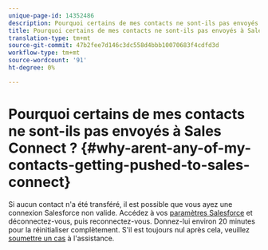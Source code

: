 ```yaml
---
unique-page-id: 14352486
description: Pourquoi certains de mes contacts ne sont-ils pas envoyés à Sales Connect ? - Documents marketing - Documentation du produit
title: Pourquoi certains de mes contacts ne sont-ils pas envoyés à Sales Connect ?
translation-type: tm+mt
source-git-commit: 47b2fee7d146c3dc558d4bbb10070683f4cdfd3d
workflow-type: tm+mt
source-wordcount: '91'
ht-degree: 0%

---
```



# Pourquoi certains de mes contacts ne sont-ils pas envoyés à Sales Connect ? {#why-arent-any-of-my-contacts-getting-pushed-to-sales-connect}

Si aucun contact n&#39;a été transféré, il est possible que vous ayez une connexion Salesforce non valide. Accédez à vos [paramètres Salesforce](http://toutapp.com/next#settings/crm/salesforce/configure) et déconnectez-vous, puis reconnectez-vous. Donnez-lui environ 20 minutes pour la réinitialiser complètement. S&#39;il est toujours nul après cela, veuillez [soumettre un cas](http://nation.marketo.com/community/support_solutions) à l&#39;assistance.
